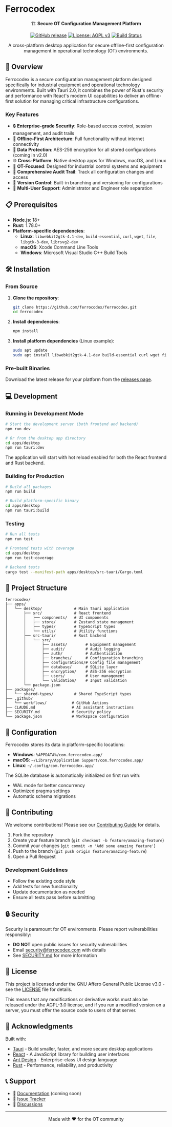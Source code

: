 # Ferrocodex

<div align="center">

🏗️ **Secure OT Configuration Management Platform**

[![GitHub release](https://img.shields.io/github/release/ferrocodex/ferrocodex.svg)](https://github.com/HillviewCap/ferrocodex/releases)
[![License: AGPL v3](https://img.shields.io/badge/License-AGPL%20v3-blue.svg)](LICENSE)
[![Build Status](https://github.com/ferrocodex/ferrocodex/workflows/Release/badge.svg)](https://github.com/HillviewCap/ferrocodex/actions)

A cross-platform desktop application for secure offline-first configuration management in operational technology (OT) environments.

</div>

## 🚀 Overview

Ferrocodex is a secure configuration management platform designed specifically for industrial equipment and operational technology environments. Built with Tauri 2.0, it combines the power of Rust's security and performance with React's modern UI capabilities to deliver an offline-first solution for managing critical infrastructure configurations.

### Key Features

- 🔒 **Enterprise-grade Security**: Role-based access control, session management, and audit trails
- 💾 **Offline-First Architecture**: Full functionality without internet connectivity
- 🔐 **Data Protection**: AES-256 encryption for all stored configurations (coming in v2.0)
- 🌐 **Cross-Platform**: Native desktop apps for Windows, macOS, and Linux
- 🎯 **OT-Focused**: Designed for industrial control systems and equipment
- 📝 **Comprehensive Audit Trail**: Track all configuration changes and access
- 🌳 **Version Control**: Built-in branching and versioning for configurations
- 👥 **Multi-User Support**: Administrator and Engineer role separation

## 📋 Prerequisites

- **Node.js**: 18+ 
- **Rust**: 1.78.0+
- **Platform-specific dependencies**:
  - **Linux**: `libwebkit2gtk-4.1-dev`, `build-essential`, `curl`, `wget`, `file`, `libgtk-3-dev`, `librsvg2-dev`
  - **macOS**: Xcode Command Line Tools
  - **Windows**: Microsoft Visual Studio C++ Build Tools

## 🛠️ Installation

### From Source

1. **Clone the repository**:
   ```bash
   git clone https://github.com/ferrocodex/ferrocodex.git
   cd ferrocodex
   ```

2. **Install dependencies**:
   ```bash
   npm install
   ```

3. **Install platform dependencies** (Linux example):
   ```bash
   sudo apt update
   sudo apt install libwebkit2gtk-4.1-dev build-essential curl wget file libgtk-3-dev librsvg2-dev
   ```

### Pre-built Binaries

Download the latest release for your platform from the [releases page](https://github.com/ferrocodex/ferrocodex/releases).

## 💻 Development

### Running in Development Mode

```bash
# Start the development server (both frontend and backend)
npm run dev

# Or from the desktop app directory
cd apps/desktop
npm run tauri:dev
```

The application will start with hot reload enabled for both the React frontend and Rust backend.

### Building for Production

```bash
# Build all packages
npm run build

# Build platform-specific binary
cd apps/desktop
npm run tauri:build
```

### Testing

```bash
# Run all tests
npm run test

# Frontend tests with coverage
cd apps/desktop
npm run test:coverage

# Backend tests
cargo test --manifest-path apps/desktop/src-tauri/Cargo.toml
```

## 📁 Project Structure

```
ferrocodex/
├── apps/
│   └── desktop/              # Main Tauri application
│       ├── src/              # React frontend
│       │   ├── components/   # UI components
│       │   ├── store/        # Zustand state management
│       │   ├── types/        # TypeScript types
│       │   └── utils/        # Utility functions
│       ├── src-tauri/        # Rust backend
│       │   └── src/
│       │       ├── assets/        # Equipment management
│       │       ├── audit/         # Audit logging
│       │       ├── auth/          # Authentication
│       │       ├── branches/      # Configuration branching
│       │       ├── configurations/# Config file management
│       │       ├── database/      # SQLite layer
│       │       ├── encryption/    # AES-256 encryption
│       │       ├── users/         # User management
│       │       └── validation/    # Input validation
│       └── package.json      
├── packages/
│   └── shared-types/         # Shared TypeScript types
├── .github/
│   └── workflows/           # GitHub Actions
├── CLAUDE.md                # AI assistant instructions
├── SECURITY.md              # Security policy
└── package.json             # Workspace configuration
```

## 🔧 Configuration

Ferrocodex stores its data in platform-specific locations:

- **Windows**: `%APPDATA%/com.ferrocodex.app/`
- **macOS**: `~/Library/Application Support/com.ferrocodex.app/`
- **Linux**: `~/.config/com.ferrocodex.app/`

The SQLite database is automatically initialized on first run with:
- WAL mode for better concurrency
- Optimized pragma settings
- Automatic schema migrations

## 🤝 Contributing

We welcome contributions! Please see our [Contributing Guide](CONTRIBUTING.md) for details.

1. Fork the repository
2. Create your feature branch (`git checkout -b feature/amazing-feature`)
3. Commit your changes (`git commit -m 'Add some amazing feature'`)
4. Push to the branch (`git push origin feature/amazing-feature`)
5. Open a Pull Request

### Development Guidelines

- Follow the existing code style
- Add tests for new functionality
- Update documentation as needed
- Ensure all tests pass before submitting

## 🔒 Security

Security is paramount for OT environments. Please report vulnerabilities responsibly:

- **DO NOT** open public issues for security vulnerabilities
- Email security@ferrocodex.com with details
- See [SECURITY.md](SECURITY.md) for more information

## 📜 License

This project is licensed under the GNU Affero General Public License v3.0 - see the [LICENSE](LICENSE) file for details.

This means that any modifications or derivative works must also be released under the AGPL-3.0 license, and if you run a modified version on a server, you must offer the source code to users of that server.

## 🙏 Acknowledgments

Built with:
- [Tauri](https://tauri.app/) - Build smaller, faster, and more secure desktop applications
- [React](https://reactjs.org/) - A JavaScript library for building user interfaces
- [Ant Design](https://ant.design/) - Enterprise-class UI design language
- [Rust](https://www.rust-lang.org/) - Performance, reliability, and productivity

## 📞 Support

- 📖 [Documentation](https://docs.ferrocodex.com) (coming soon)
- 🐛 [Issue Tracker](https://github.com/ferrocodex/ferrocodex/issues)
- 💬 [Discussions](https://github.com/ferrocodex/ferrocodex/discussions)

---

<div align="center">
Made with ❤️ for the OT community
</div>
